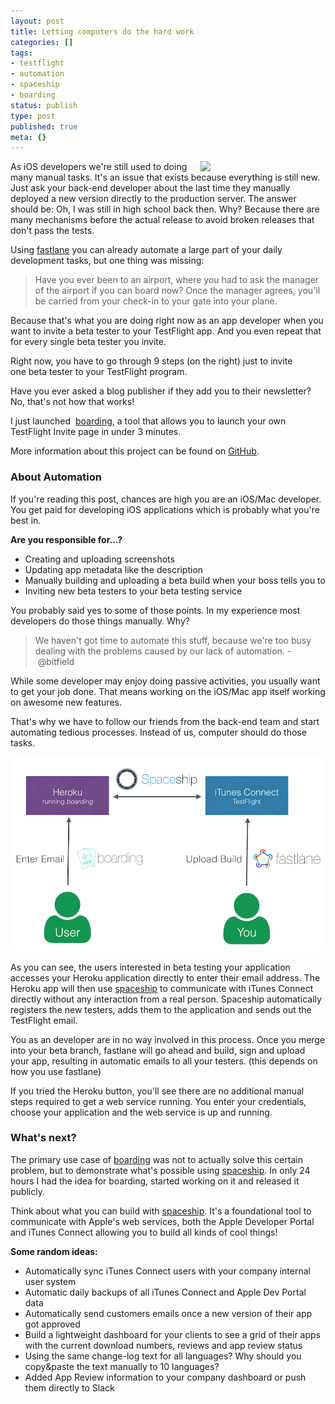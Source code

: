 ```yaml
---
layout: post
title: Letting computers do the hard work
categories: []
tags:
- testflight
- automation
- spaceship
- boarding
status: publish
type: post
published: true
meta: {}
---
```


<img src="/squarespace_images/static_545299aae4b0e9514fe30c95_54529a29e4b025a90f45cc50_55ab8f76e4b066c866a4ce12_1437306746701__img.jpg_" width="200" align="right" style="margin-left: 10px">
  
As iOS developers we're still used to doing many manual tasks. It's an issue that exists because everything is still new. Just ask your back-end developer about the last time they manually deployed a new version directly to the production server. The answer should be: 
Oh, I was still in high school back then. Why? Because there are many mechanisms before the actual release to avoid broken releases that don't pass the tests.

Using 
[fastlane](https://fastlane.tools) you can already automate a large part of your daily development tasks, but one thing was missing:

>Have you ever been to an airport, where you had to ask the manager of the airport if you can board now? Once the manager agrees, you'll be carried from your check-in to your gate into your plane.


Because that's what you are doing right now as an app developer when you want to invite a beta tester to your TestFlight app. And you even repeat that for every single beta tester you invite.

Right now, you have to go through 9 steps (on the right) just to invite 
one beta tester to your TestFlight program.

Have you ever asked a blog publisher if they add you to their newsletter? No, that's not how that works!

I just launched 
[boarding](https://github.com/fastlane/boarding), a tool that allows you to launch your own 
TestFlight Invite page in under 3 minutes.

More information about this project can be found on 
[GitHub](https://github.com/fastlane/boarding).

### About Automation


If you're reading this post, chances are high you are an iOS/Mac developer. You get paid for developing iOS applications which is probably what you're best in.

**Are you responsible for...?**

* Creating and uploading screenshots
* Updating app metadata like the description
* Manually building and uploading a beta build when your boss tells you to
* Inviting new beta testers to your beta testing service

You probably said yes to some of those points. In my experience most developers do those things manually. Why?

>We haven't got time to automate this stuff, because we're too busy dealing with the problems caused by our lack of automation. - @bitfield

While some developer may enjoy doing passive activities, you usually want to get your job done. That means working on the iOS/Mac app itself working on awesome new features.

That's why we have to follow our friends from the back-end team and start automating tedious processes. Instead of us, computer should do those tasks.
  
      
![](/squarespace_images/static_545299aae4b0e9514fe30c95_54529a29e4b025a90f45cc50_55afa160e4b073a2ed2814be_1437573474156__img.png)

As you can see, the users interested in beta testing your application accesses your Heroku application directly to enter their email address. The Heroku app will then use [spaceship](https://spaceship.airforce) to communicate with iTunes Connect directly without any interaction from a real person. Spaceship automatically registers the new testers, adds them to the application and sends out the TestFlight email. 

You as an developer are in no way involved in this process. Once you merge into your beta branch, fastlane will go ahead and build, sign and upload your app, resulting in automatic emails to all your testers. (this depends on how you use fastlane)

If you tried the Heroku button, you'll see there are no additional manual steps required to get a web service running. You enter your credentials, choose your application and the web service is up and running. 

### What's next?


The primary use case of [boarding](https://github.com/fastlane/boarding) was not to actually solve this certain problem, but to demonstrate what's possible using [spaceship](https://spaceship.airforce). In only 24 hours I had the idea for boarding, started working on it and released it publicly.

Think about what you can build with [spaceship](https://spaceship.airforce). It's a foundational tool to communicate with Apple's web services, both the Apple Developer Portal and iTunes Connect allowing you to build all kinds of cool things!

**Some random ideas:**

* Automatically sync iTunes Connect users with your company internal user system
* Automatic daily backups of all iTunes Connect and Apple Dev Portal data
* Automatically send customers emails once a new version of their app got approved
* Build a lightweight dashboard for your clients to see a grid of their apps with the current download numbers, reviews and app review status
* Using the same change-log text for all languages? Why should you copy&paste the text manually to 10 languages?
* Added App Review information to your company dashboard or push them directly to Slack
